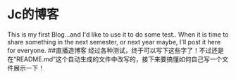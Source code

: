 # Jc的博客
This is my first Blog...and I'd like to use it to do some test..
When it is time to share something in the next semester, or next year maybe,
I'll post it here for everyone.
##直播造博客
经过各种测试，终于可以写下这些字了！不过还是在“README.md”这个自动生成的文件中改写的，接下来要搞懂如何自己写一个文件展示一下！
